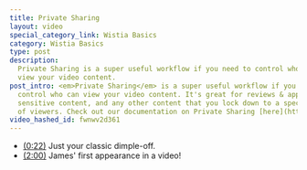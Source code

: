 ```yaml
---
title: Private Sharing
layout: video
special_category_link: Wistia Basics
category: Wistia Basics
type: post
description: 
  Private Sharing is a super useful workflow if you need to control who can
  view your video content.
post_intro: <em>Private Sharing</em> is a super useful workflow if you need to
  control who can view your video content. It's great for reviews & approvals,
  sensitive content, and any other content that you lock down to a specific set
  of viewers. Check out our documentation on Private Sharing [here](http://wistia.com/doc/private-sharing).
video_hashed_id: fwnwv2d361
---
```


* <a href="#" class="chapter_link" onclick="wistiaEmbed.time(22).play(); return false;"><i class="icon-play"></i>(0:22)</a> Just your classic dimple-off.
* <a href="#" class="chapter_link" onclick="wistiaEmbed.time(120).play(); return false;"><i class="icon-play"></i>(2:00)</a> James' first appearance in a video!
